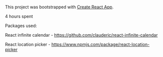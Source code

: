 This project was bootstrapped with [Create React App](https://github.com/facebookincubator/create-react-app).

4 hours spent

Packages used:

React infinite calendar - https://github.com/clauderic/react-infinite-calendar

React location picker - https://www.npmjs.com/package/react-location-picker
